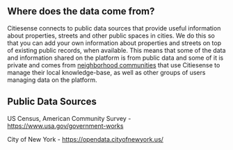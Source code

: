
## Where does the data come from?
Citiesense connects to public data sources that provide useful information about properties, streets and other public spaces in cities. We do this so that you can add your own information about properties and streets on top of existing public records, when available. This means that some of the data and information shared on the platform is from public data and some of it is private and comes from [neighborhood communities](https://www.citiesense.com/docs/pages/11-Communities.md) that use Citiesense to manage their local knowledge-base, as well as other groups of users managing data on the platform. 

## Public Data Sources

US Census, American Community Survey - https://www.usa.gov/government-works

City of New York - https://opendata.cityofnewyork.us/

